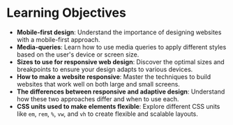 # Learning Objectives

- **Mobile-first design**: Understand the importance of designing websites with a mobile-first approach.
- **Media-queries**: Learn how to use media queries to apply different styles based on the user's device or screen size.
- **Sizes to use for responsive web design**: Discover the optimal sizes and breakpoints to ensure your design adapts to various devices.
- **How to make a website responsive**: Master the techniques to build websites that work well on both large and small screens.
- **The differences between responsive and adaptive design**: Understand how these two approaches differ and when to use each.
- **CSS units used to make elements flexible**: Explore different CSS units like `em`, `rem`, `%`, `vw`, and `vh` to create flexible and scalable layouts.
